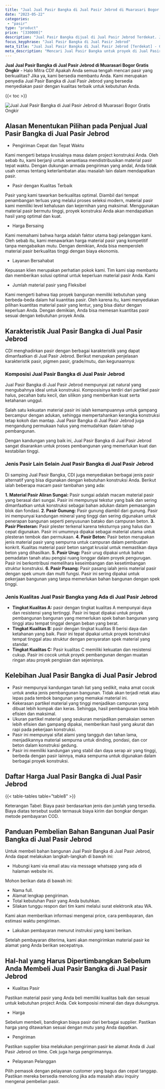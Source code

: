 ```yaml
---
title: "Jual Jual Pasir Bangka di Jual Pasir Jebrod di Muarasari Bogor Gratis Ongkir"
date: "2023-05-22"
categories:
 - "pasir"
type: "product"
price: "[330000]"
description: "Jual Pasir Bangka dijual di Jual Pasir Jebrod Terdekat. Jual Pasir Bangka ini sering dipakai dalam proyek konstruksi sebagai bahan campuran yang berkualitas dan halus. Kontak kami untuk mendapatkan informasi lebih lanjut."
focus_keyphrase: "Jual Pasir Bangka di Jual Pasir Jebrod"
meta_title: "Jual Jual Pasir Bangka di Jual Pasir Jebrod [Terdekat] - CDI"
meta_description: "Mencari Jual Pasir Bangka untuk proyek di Jual Pasir Jebrod? Kami menawarkan Jual Pasir Bangka berkualitas untuk bahan campuran. Segera dapatkan penawaran terbaik."
---
```


**Jual Jual Pasir Bangka di Jual Pasir Jebrod di Muarasari Bogor Gratis Ongkir** - Halo Mitra CDI! Apakah Anda semua tengah mencari pasir yang berkualitas? Jika ya, kami bersedia membantu Anda. Kami merupakan penyedia Jual Pasir Bangka di Jual Pasir Jebrod yang bersedia menyediakan pasir dengan kualitas terbaik untuk kebutuhan Anda.

{{< toc >}}

![Jual Jual Pasir Bangka di Jual Pasir Jebrod di Muarasari Bogor Gratis Ongkir](/images/pasir/pasir-bangunan-41.jpg)

## Alasan Menentukan Pilihan pada Penjual Jual Pasir Bangka di Jual Pasir Jebrod

*   Pengiriman Cepat dan Tepat Waktu

Kami mengerti betapa krusialnya masa dalam project konstruksi Anda. Oleh sebab itu, kami berjanji untuk senantiasa mendistribusikan material pasir tepat waktu. Dengan dukungan armada pengiriman yang andal, Anda tidak usah cemas tentang keterlambatan atau masalah lain dalam mendapatkan pasir.
*   Pasir dengan Kualitas Terbaik

Pasir yang kami tawarkan berkualitas optimal. Diambil dari tempat penambangan terluas yang melalui proses seleksi modern, material pasir kami memiliki level kehalusan dan kejernihan yang maksimal. Menggunakan material pasir bermutu tinggi, proyek konstruksi Anda akan mendapatkan hasil yang optimal dan kuat.
*   Harga Bersaing

Kami memahami bahwa harga adalah faktor utama bagi pelanggan kami. Oleh sebab itu, kami menawarkan harga material pasir yang kompetitif tanpa mengabaikan mutu. Dengan demikian, Anda bisa memperoleh material pasir berkualitas tinggi dengan biaya ekonomis.
*   Layanan Bersahabat

Kepuasan klien merupakan perhatian pokok kami. Tim kami siap membantu dan memberikan solusi optimal untuk keperluan material pasir Anda. Kami

*   Jumlah material pasir yang Fleksibel

Kami mengerti bahwa tiap proyek bangunan memiliki kebutuhan yang berbeda-beda dalam hal kuantitas pasir. Oleh karena itu, kami menyediakan pilihan kuantitas material pasir yang lentur, yang bisa diatur dengan keperluan Anda. Dengan demikian, Anda bisa memesan kuantitas pasir sesuai dengan kebutuhan proyek Anda.

## Karakteristik Jual Pasir Bangka di Jual Pasir Jebrod

CDI menghadirkan pasir dengan berbagai karakteristik yang dapat dimanfaatkan di Jual Pasir Jebrod. Berikut merupakan penjelasan karakteristik pasir, pigmen pasir, grade/mutu, dan kegunaannya:

### Komposisi Jual Pasir Bangka di Jual Pasir Jebrod

Jual Pasir Bangka di Jual Pasir Jebrod mempunyai zat natural yang mengubahnya ideal untuk konstruksi. Komposisinya terdiri dari partikel pasir halus, pecahan batu kecil, dan silikon yang memberikan kuat serta ketahanan unggul.

Salah satu kekuatan material pasir ini ialah kemampuannya untuk gampang bercampur dengan adukan, sehingga mempertahankan kerangka konstruksi tetap kokoh dan mantap. Jual Pasir Bangka di Jual Pasir Jebrod juga mengandung permukaan halus yang memudahkan dalam tahap pembangunan.

Dengan kandungan yang baik ini, Jual Pasir Bangka di Jual Pasir Jebrod sangat disarankan untuk proses pembangunan yang memerlukan kuat dan kestabilan tinggi.

### Jenis Pasir Lain Selain Jual Pasir Bangka di Jual Pasir Jebrod

Di samping Jual Pasir Bangka, CDI juga menyediakan berbagai jenis pasir alternatif yang bisa digunakan dengan kebutuhan konstruksi Anda. Berikut ialah beberapa macam pasir tambahan yang ada:

**1\. Material Pasir Aliran Sungai:** Pasir sungai adalah macam material pasir yang berasal dari sungai. Pasir ini mempunyai tekstur yang baik dan sering dimanfaatkan untuk konstruksi sebagai bahan adukan dalam pemasangan blok dan fondasi.
**2\. Pasir Gunung:** Pasir gunung diambil dari gunung. Pasir ini mempunyai kandungan mineral yang tinggi dan sering digunakan untuk penerapan bangunan seperti penyusunan batako dan campuran beton.
**3\. Pasir Plesteran:** Pasir plester terkenal karena teksturnya yang halus dan cepat digunakan. Pasir ini umumnya dipakai sebagai material utama untuk plesteran tembok dan permukaan.
**4\. Pasir Beton:** Pasir beton merupakan jenis material pasir yang sempurna untuk campuran dalam pembuatan konkrit. Kualitas material pasir beton sangat krusial untuk memastikan daya beton yang dihasilkan.
**5\. Pasir Urug:** Pasir urug dipakai untuk bahan pemadatan tanah atau pengisi ruang longgar dalam proyek pengurugan. Pasir ini berkontribusi memelihara keseimbangan dan kesetimbangan struktur konstruksi.
**6\. Pasir Pasang:** Pasir pasang ialah jenis material pasir dengan spek umum dan multi fungsi. Pasir ini sering dipakai untuk pekerjaan bangunan yang tanpa memerlukan bahan bangunan dengan spek tinggi.

### Jenis Kualitas Jual Pasir Bangka yang Ada di Jual Pasir Jebrod

*   **Tingkat Kualitas A:** pasir dengan tingkat kualitas A mempunyai daya dan resistensi yang tertinggi. Pasir ini tepat dipakai untuk proyek pembangunan bangunan yang memerlukan spek bahan bangunan yang tinggi atau tempat tinggal dengan beban yang berat.
*   **Tingkat Kualitas B:** pasir dengan tingkat kualitas B berisi daya dan ketahanan yang baik. Pasir ini tepat dipakai untuk proyek konstruksi tempat tinggal atau struktur dengan persyaratan spek material yang standar.
*   **Tingkat Kualitas C:** Pasir kualitas C memiliki kekuatan dan resistensi cukup. Pasir ini cocok untuk proyek pembangunan dengan muatan ringan atau proyek pengisian dan sejenisnya.

## Kelebihan Jual Pasir Bangka di Jual Pasir Jebrod

*   Pasir mempunyai kandungan tanah liat yang sedikit, maka amat cocok untuk aneka jenis pembangunan bangunan. Tidak akan terjadi retak atau lepas pada tembok bangunan yang memakai material ini.
*   Kekerasan partikel material yang tinggi menjadikan campuran yang dibuat lebih kompak dan keras. Sehingga, hasil pembangunan bisa lebih efisien dan maksimal.
*   Ukuran partikel material yang seukuran menjadikan pemakaian semen lebih efisien dan gampang dipakai, memberikan hasil yang akurat dan rapi pada pekerjaan konstruksi.
*   Pasir ini mempunyai sifat alami yang tangguh dan tahan lama, menjadikannya material sempurna untuk dinding, pondasi, dan cor beton dalam konstruksi gedung.
*   Pasir ini memiliki kandungan yang stabil dan daya serap air yang tinggi, berbeda dengan pasir lainnya, maka sempurna untuk digunakan dalam berbagai proyek konstruksi.

## Daftar Harga Jual Pasir Bangka di Jual Pasir Jebrod

{{< table-tables table="table8" >}}

Keterangan Tabel: Biaya pasir berdasarkan jenis dan jumlah yang tersedia. Biaya diatas tersebut sudah termasuk biaya kirim dan bongkar dengan metode pembayaran COD.

## Panduan Pembelian Bahan Bangunan Jual Pasir Bangka di Jual Pasir Jebrod

Untuk membeli bahan bangunan Jual Pasir Bangka di Jual Pasir Jebrod, Anda dapat melakukan langkah-langkah di bawah ini:

*   Hubungi kami via email atau via message whatsapp yang ada di halaman website ini.

Mohon berikan data di bawah ini:

*   Nama full.
*   Alamat lengkap pengiriman.
*   Total kebutuhan Pasir yang Anda butuhkan.
*   Silakan tunggu respon dari tim kami melalui surat elektronik atau WA.

Kami akan memberikan informasi mengenai price, cara pembayaran, dan estimasi waktu pengiriman.
*   Lakukan pembayaran menurut instruksi yang kami berikan.

Setelah pembayaran diterima, kami akan mengirimkan material pasir ke alamat yang Anda berikan secepatnya.

## Hal-hal yang Harus Dipertimbangkan Sebelum Anda Membeli Jual Pasir Bangka di Jual Pasir Jebrod

*   Kualitas Pasir

Pastikan material pasir yang Anda beli memiliki kualitas baik dan sesuai untuk kebutuhan project Anda. Cek komposisi mineral dan daya dukungnya.
*   Harga

Sebelum membeli, bandingkan biaya pasir dari berbagai supplier. Pastikan harga yang ditawarkan sesuai dengan mutu yang Anda dapatkan.
*   Pengiriman

Pastikan supplier bisa melakukan pengiriman pasir ke alamat Anda di Jual Pasir Jebrod on time. Cek juga harga pengirimannya.
*   Pelayanan Pelanggan

Pilih pemasok dengan pelayanan customer yang bagus dan cepat tanggap. Pastikan mereka bersedia menolong jika ada masalah atau inquiry mengenai pembelian pasir.